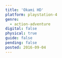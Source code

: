 ```yaml
---
title: 'Okami HD'
platform: playstation-4
genre:
  - action-adventure
digital: false
physical: true
guide: false
pending: false
posted: 2016-09-04
---
```

